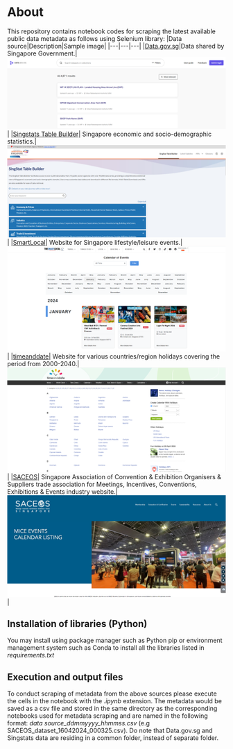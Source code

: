 # About
This repository contains notebook codes for scraping the latest available public data metadata as follows using Selenium library:
|Data source|Description|Sample image|
|---|---|---|
|[Data.gov.sg](https://beta.data.gov.sg/datasets)|Data shared by Singapore Government.|![Data.gov.sg](img/Datagov.png)|
|[Singstats Table Builder](https://tablebuilder.singstat.gov.sg/)| Singapore economic and socio-demographic statistics.|![Singstats](img/Singstat.png)|
|[SmartLocal](https://thesmartlocal.com/event-calendar/?a=alltime)| Website for Singapore lifestyle/leisure events.|![Smartlocal](img/smartlocal.png)|
|[timeanddate](https://www.timeanddate.com/holidays/?allcountries)| Website for various countries/region holidays covering the period from 2000-2040.|![timeanddate](img/timeanddate.png)|
|[SACEOS](https://saceos.org.sg/)| Singapore Association of Convention & Exhibition Organisers & Suppliers trade association for Meetings, Incentives, Conventions, Exhibitions & Events industry website.|![SACEOS](img/SACEOS.png)|

## Installation of libraries (Python)
You may install using package manager such as Python pip or environment management system such as Conda to install all the libraries listed in *requirements.txt*

## Execution and output files
To conduct scraping of metadata from the above sources please execute the cells in the notebook with the *.ipynb* extension. The metadata would be saved as a csv file and stored in the same directory as the corresponding notebooks used for metadata scraping and are named in the following format: *data source_ddmmyyyy_hhmmss.csv* (e.g SACEOS_dataset_16042024_000325.csv). Do note that Data.gov.sg and Singstats data are residing in a common folder, instead of separate folder.